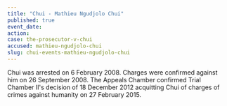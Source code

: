 ```yaml
---
title: "Chui - Mathieu Ngudjolo Chui"
published: true
event_date:
action:
case: the-prosecutor-v-chui
accused: mathieu-ngudjolo-chui
slug: chui-events-mathieu-ngudjolo-chui
---
```


Chui was arrested on 6 February 2008. Charges were confirmed against him on 26 September 2008. The Appeals Chamber confirmed Trial Chamber II's decision of 18 December 2012 acquitting Chui of charges of crimes against humanity on 27 February 2015.

